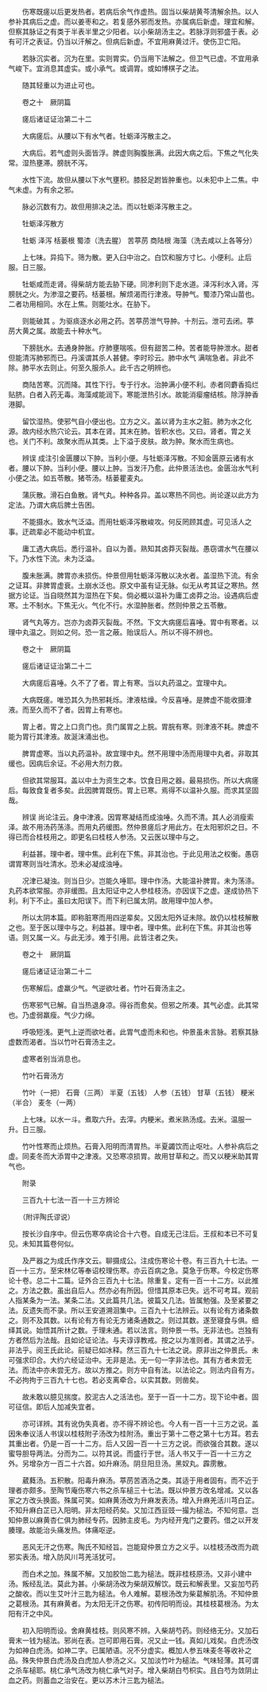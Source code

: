 <!-- { "loadSidebar": true } -->
　　伤寒既瘥以后更发热者。若病后余气作虚热。固当以柴胡黄芩清解余热。以人参补其病后之虚。而以姜枣和之。若复感外邪而发热。亦属病后新虚。理宜和解。但察其脉证之有类于半表半里之少阳者。以小柴胡汤主之。若脉浮则邪盛于表。必有可汗之表证。仍当以汗解之。但病后新虚。不宜用麻黄过汗。使伤卫亡阳。

　　若脉沉实者。沉为在里。实则胃实。仍当用下法解之。但卫气已虚。不宜用承气峻下。宜消息其虚实。或小承气。或调胃。或如博棋子之法。

　　随其轻重以为进止可也。

　　卷之十　厥阴篇

　　瘥后诸证证治第二十二

　　大病瘥后。从腰以下有水气者。牡蛎泽泻散主之。

　　大病后。若气虚则头面皆浮。脾虚则胸腹胀满。此因大病之后。下焦之气化失常。湿热壅滞。膀胱不泻。

　　水性下流。故但从腰以下水气壅积。膝胫足跗皆肿重也。以未犯中上二焦。中气未虚。为有余之邪。

　　脉必沉数有力。故但用排决之法。而以牡蛎泽泻散主之。

　　牡蛎泽泻散方

　　牡蛎 泽泻 栝蒌根 蜀漆（洗去腥） 苦葶苈 商陆根 海藻（洗去咸以上各等分）

　　上七味。异捣下。筛为散。更入臼中治之。白饮和服方寸匕。小便利。止后服。日三服。

　　牡蛎咸而走肾。得柴胡方能去胁下硬。同渗利则下走水道。泽泻利水入肾。泻膀胱之火。为渗湿之要药。栝蒌根。解烦渴而行津液。导肿气。蜀漆乃常山苗也。二者功用相同。水在上焦。则能吐水。在胁下。

　　则能破其 。为驱痰逐水必用之药。苦葶苈泄气导肿。十剂云。泄可去闭。葶苈大黄之属。故能去十种水气。

　　下膀胱水。去通身肿胀。疗肺壅喘咳。但有甜苦二种。苦者能导肿泄水。甜者但能清泻肺邪而已。丹溪谓其杀人甚健。李时珍云。肺中水气 满喘急者。非此不除。肺平水去则止。何至久服杀人。此千古之明辨也。

　　商陆苦寒。沉而降。其性下行。专于行水。治肿满小便不利。赤者同麝香捣烂贴脐。白者入药无毒。海藻咸能润下。寒能泄热引水。故能消瘿瘤结核。除浮肿香港脚。

　　留饮湿热。使邪气自小便出也。立方之义。盖以肾为主水之脏。肺为水之化源。故内经水热穴论云。其本在肾。其末在肺。皆积水也。又曰。肾者。胃之关也。关门不利。故聚水而从其类。上下溢于皮肤。故为肿。聚水而生病也。

　　辨误 成注引金匮腰以下肿。当利小便。与牡蛎泽泻散。不知金匮原云诸有水者。腰以下肿。当利小便。腰以上肿。当发汗乃愈。此仲景活法也。金匮治水气利小便之法。如五苓散。猪苓汤。栝蒌瞿麦丸。

　　蒲灰散。滑石白鱼散。肾气丸。种种各异。盖以寒热不同也。尚论遂以此方为定法。乃谓大病后脾土告困。

　　不能摄水。致水气泛溢。而用牡蛎泽泻散峻攻。何反罔顾其虚。可见活人之事。迂疏辈必不能动中机宜。

　　庸工遇大病后。悉行温补。自以为善。熟知其卤莽灭裂哉。愚窃谓水气在腰以下。乃水性下流。未为泛溢。

　　腹未胀满。脾胃亦未损伤。仲景但用牡蛎泽泻散以决水者。盖湿热下流。有余之证耳。非脾胃虚衰。土崩水泛也。原文中虽有证无脉。似无从考其证之寒热。然据方论证。当自晓然其为湿热在下矣。倘必概以温补为庸工卤莽之治。设遇病后虚寒。土不制水。下焦无火。气化不行。水湿肿胀者。然则仲景之五苓散。

　　肾气丸等方。岂亦为卤莽灭裂哉。不然。下文大病瘥后喜唾。胃中有寒者。以理中丸温之。则如之何。恐一言之蔽。贻误后人。所以不得不辨也。

　　卷之十　厥阴篇

　　瘥后诸证证治第二十二

　　大病瘥后喜唾。久不了了者。胃上有寒。当以丸药温之。宜理中丸。

　　大病既瘥。唯恐其久为热邪耗烁。津液枯燥。今反喜唾。是脾虚不能收摄津液。而至久而不了者。因胃上有寒也。

　　胃上者。胃之上口贲门也。贲门属胃之上脘。胃脘有寒。则津液不耗。脾虚不能为胃行其津液。故涎沫涌出也。

　　脾胃虚寒。当以丸药温补。故宜理中丸。然不用理中汤而用理中丸者。非取其缓也。因病后余证。不必用大剂力救。

　　但欲其常服耳。盖以中土为资生之本。饮食日用之器。最易损伤。所以大病瘥后。每致食复者多矣。此因脾胃既伤。胃上已寒。焉得不以温补久服。而求其坚固哉。

　　辨误 尚论注云。身中津液。因胃寒凝结而成浊唾。久而不清。其人必消瘦索泽。故不用汤药荡涤。而用丸药缓图。然仲景瘥后才用此方。在太阳邪炽之日。不得已而合桂枝用之。即更名曰桂枝人参汤。又云医以理中与之。

　　利益甚。理中者。理中焦。此利在下焦。非其治也。于此见用法之权衡。愚窃谓胃寒则当吐清水。恐未必凝成浊唾。

　　况津已凝浊。则当日少。岂能久唾耶。理中作汤。大能温补脾胃。未为荡涤。丸药本欲常服。亦非缓图。且太阳证中之人参桂枝汤。亦因误下之虚。遂成协热下利。利下不止。虽曰太阳误下。而下利已属太阴。故用理中加人参。

　　所以太阴本篇。即称脏寒而用四逆辈矣。又因太阳外证未除。故仍以桂枝解散之也。至于医以理中与之。利益甚。理中者。理中焦。此利在下焦。非其治也等语。则又属一义。与此无涉。难于引用。此皆注者之失。

　　卷之十　厥阴篇

　　瘥后诸证证治第二十二

　　伤寒解后。虚羸少气。气逆欲吐者。竹叶石膏汤主之。

　　伤寒邪气已解。自当热退身凉。得谷而愈矣。但邪之所凑。其气必虚。此其常也。乃虚弱羸瘦。气少力绵。

　　呼吸短浅。更气上逆而欲吐者。此胃气虚而未和也。仲景虽未言脉。若察其脉虚数而渴者。当以竹叶石膏汤主之。

　　虚寒者别当消息也。

　　竹叶石膏汤方

　　竹叶（一把） 石膏（三两） 半夏（五钱） 人参（五钱） 甘草（五钱） 粳米（半合） 麦冬（一两）

　　上七味。以水一斗。煮取六升。去滓。内粳米。煮米熟汤成。去米。温服一升。日三服。

　　竹叶性寒而止烦热。石膏入阳明而清胃热。半夏蠲饮而止呕吐。人参补病后之虚。同麦冬而大添胃中之津液。又恐寒凉损胃。故用甘草和之。而又以粳米助其胃气也。

　　附录

　　三百九十七法一百一十三方辨论

　　（附评陶氏谬说）

　　按长沙自序中。但云伤寒卒病论合十六卷。自成无己注后。王叔和本已不可复见。未知其篇卷何似。

　　及严器之为成氏作序文云。聊摄成公。注成伤寒论十卷。有三百九十七法。一百一十三方。至宋林亿等奉诏校理伤寒。亦云百病之急。莫急于伤寒。今校定伤寒论十卷。总二十二篇。证外合三百九十七法。除重复。定有一百一十二方。以此推之。方法之数。虽出自后人。然亦必有所因。但惜其原本已失。远不可考耳。观前人指某条为一法。某条二法。又此篇共几法。彼篇又几法。皆属勉强。及至紧要之法。反遗失而不录。所以王安道溯洄集中。三百九十七法辨云。以有论有方诸条数之。则不及其数。以有论有方有论无方诸条通数之。则过其数。遂至寝食与俱。细绎其说。始悟其所计之数。于理未通。若以法言。则仲景一书。无非法也。岂独有方者然后为法哉。且如论证论法。与夫谆谆教戒。按之以为准则者。其谓之法乎。非法乎。阅王氏此论。前疑已如冰释。然三百九十七法之说。原非出之仲景氏。未可强求印合。大约六经证治中。无非是法。无一句一字非法也。其有方者未尝无法。而法中亦未尝无方。故以方推之。则方中自有法。以法论之。则法内自有方。不必拘拘于三百九十七也。若必支离牵合。以实其数。则凿矣。

　　故未敢以臆见揣度。胶泥古人之活法也。至于一百一十二方。现下论中者。固可征信。即后人加减失宜者。

　　亦可详辨。其有讹伪失真者。亦不得不辨论也。今人有一百一十三方之说。盖因朱奉议活人书误以桂枝附子汤改为桂附汤。重出于第十二卷之第十七方耳。若去其重出者。仍是一百一十二方。后人又因一百一十三方之说。而欲强合其数。遂以蜜导胆导两法。分而为二。以符其说。而盛行于世。活人书又于一百一十三方之外。另增杂方一百二十六首。如升麻汤。阴旦阳旦汤。黑奴丸。霹雳散。

　　葳蕤汤。五积散。阳毒升麻汤。葶苈苦酒汤之类。其适于用者固有。而不近于理者亦颇多。至陶节庵伤寒六书之杀车槌三十七法。既以仲景方改名增减。又以各家之方改头换面。殊属可笑。如麻黄汤改为升麻发表汤。增入升麻羌活川芎白芷。不知升麻白芷已入阳明。非太阳经药矣。又加江西豆豉一撮为槌法。不知何意。岂知仲景以麻黄杏仁俱为肺经专药。因肺主皮毛。为内经开鬼门之要药。借之以开发腠理。故能治头痛发热。体痛呕逆。

　　恶风无汗之伤寒。陶氏不知经旨。岂能窥仲景立方之义乎。以桂枝汤改而为疏邪实表汤。增入防风川芎羌活犹可。

　　而白术之加。殊属不解。又加胶饴二匙为槌法。既非桂枝原汤。又非小建中汤。叛经乱法。莫此为甚。小柴胡汤改为柴胡双解饮。既云和解表里。又妄加芍药之酸收。而以生艾叶汁三匙为槌法。令人难解。葛根汤改为柴葛解肌汤。不知仲景之葛根汤。其有麻黄者。为太阳无汗之伤寒。初传阳明而设。其桂枝葛根汤。为太阳有汗之中风。

　　初入阳明而设。舍麻黄桂枝。则风寒不辨。入柴胡芍药。则经络无分。又加石膏末一钱为槌法。邪尚在表。岂可即用石膏。况又止一钱。真如儿戏矣。白虎汤改为如神白虎汤。如神二字。已属陋语。况不分虚实。概加人参五味麦冬等收补之品。殊失仲景白虎汤及白虎加人参汤之义。又加淡竹叶为槌法。气味轻薄。其可谓之杀车槌耶。桃仁承气汤改为桃仁承气对子。增入柴胡白芍枳实。且白芍为敛阴止血之药。则蓄血之治安在。更以苏木汁三匙为槌法。

